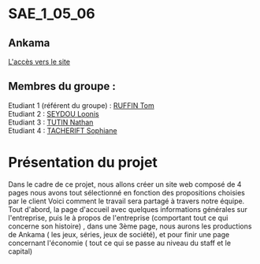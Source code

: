 # SAE_1_05_06

## Ankama

[L'accès vers le site](https://truffin04.github.io/s1-2025-ihm/)

## Membres du groupe :

Etudiant 1 (référent du groupe) :  [RUFFIN Tom](mailto:tom.ruffin@edu.univ-fcomte.fr?subject=SAE_1_05_06)  
Etudiant 2 : [SEYDOU Loonis](mailto:loonis.seydou@edu.univ-fcomte.fr?subject=SAE_1_05_06)   
Etudiant 3 : [TUTIN Nathan](mailto:nathan.tutin@edu.univ-fcomte.fr?subject=SAE_1_05_06)  
Etudiant 4 : [TACHERIFT Sophiane](mailto:sophiane.tacherift@edu.univ-fcomte.fr?subject=SAE_1_05_06)  

# Présentation du projet


Dans le cadre de ce projet, nous allons créer un site web composé de 4 pages 
nous avons tout sélectionné en fonction des propositions choisies par le client 
Voici comment le travail sera partagé à travers notre équipe.
Tout d'abord, la page d'accueil avec quelques informations générales sur l'entreprise, 
puis le à propos de l'entreprise (comportant tout ce qui concerne son histoire)
, dans une 3ème page, nous aurons les productions de Ankama ( les jeux, séries, jeux 
de société), et pour finir une page concernant l'économie ( tout ce qui se passe 
au niveau du staff et le capital)
